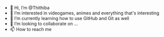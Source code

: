 - 👋 Hi, I’m @Thithiba
- 👀 I’m interested in videogames, animes and everything that's interesting
- 🌱 I’m currently learning how to use GitHub and Git as well
- 💞️ I’m looking to collaborate on ...
- 📫 How to reach me 
